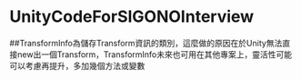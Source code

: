 # UnityCodeForSIGONOInterview

##TransformInfo為儲存Transform資訊的類別，這麼做的原因在於Unity無法直接new出一個Transform，TransformInfo未來也可用在其他專案上，靈活性可能可以考慮再提升，多加幾個方法或變數
